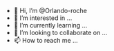 - 👋 Hi, I’m @Orlando-roche
- 👀 I’m interested in ...
- 🌱 I’m currently learning ...
- 💞️ I’m looking to collaborate on ...
- 📫 How to reach me ...

<!---
Orlando-roche/Orlando-roche is a ✨ special ✨ repository because its `README.md` (this file) appears on your GitHub profile.
You can click the Preview link to take a look at your changes.
--->
